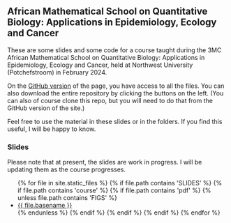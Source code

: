 ## African Mathematical School on Quantitative Biology: Applications in Epidemiology, Ecology and Cancer

These are some slides and some code for a course taught during the 3MC African Mathematical School on Quantitative Biology: Applications in Epidemiology, Ecology and Cancer, held at Northwest University (Potchefstroom) in February 2024.

On the [GitHub version](https://github.com/julien-arino/3MC-2024-02-Potch/) of the page, you have access to all the files. You can also download the entire repository by clicking the buttons on the left. (You can also of course clone this repo, but you will need to do that from the GitHub version of the site.)

Feel free to use the material in these slides or in the folders. If you find this useful, I will be happy to know.

### Slides

Please note that at present, the slides are work in progress. I will be updating them as the course progresses.

<ul>
{% for file in site.static_files %}
  {% if file.path contains 'SLIDES' %}
    {% if file.path contains 'course' %}
      {% if file.path contains 'pdf' %}
        {% unless file.path contains 'FIGS' %}
          <li><a href="https://julien-arino.github.io/3MC-2024-02-Potch/SLIDES/{{ file.basename }}.pdf">{{ file.basename }}</a></li>
        {% endunless %}
      {% endif %}
    {% endif %}
  {% endif %}
{% endfor %}
</ul>

